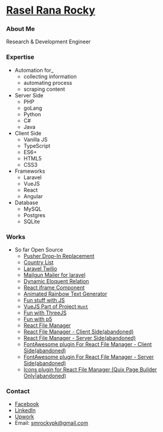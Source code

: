 # [Rasel Rana Rocky](https://github.com/i-rocky/)
### About Me
Research & Development Engineer

### Expertise
* Automation for_
    * collecting information
    * automating process
    * scraping content
* Server Side
    * PHP
    * goLang
    * Python
    * C#
    * Java
* Client Side
    * Vanilla JS
    * TypeScript
    * ES6+
    * HTML5
    * CSS3
* Frameworks
    * Laravel
    * VueJS
    * React
    * Angular
* Database
    * MySQL
    * Postgres
    * SQLite
    
### Works

* So far Open Source
    * [Pusher Drop-In Replacement](https://github.com/thrivedesk/rofrof)
    * [Country List](https://github.com/i-rocky/country-list-js)
    * [Laravel Twilio](https://github.com/i-rocky/laravel-twilio)
    * [Mailgun Mailer for laravel](https://github.com/i-rocky/mailgun-mailer)
    * [Dynamic Eloquent Relation](https://github.com/i-rocky/eloquent-dynamic-relation)
    * [React iframe Component](https://github.com/i-rocky/rc-iframe)
    * [Animated Rainbow Text Generator](https://github.com/i-rocky/Rainbow)
    * [Fun stuff with JS](https://github.com/themexpert/onion)
    * [VueJS Part of Project `Hunt`](https://github.com/themexpert/hunt)
    * [Fun with ThreeJS](https://github.com/themexpert/threejs-experiments)
    * [Fun with p5](https://github.com/themexpert/p5-experiment)
    * [React File Manager](https://github.com/reactfilemanager)
    * [React File Manager - Client Side(abandoned)](https://github.com/themexpert/react-filemanager)
    * [React File Manager - Server Side(abandoned)](https://github.com/themexpert/react-filemanager-server)
    * [FontAwesome plugin For React File Manager - Client Side(abandoned)](https://github.com/themexpert/rfm-plugin-fontawesome)
    * [FontAwesome plugin For React File Manager - Server Side(abandoned)](https://github.com/themexpert/rfms-plugin-fontawesome)
    * [Icons plugin for React File Manager (Quix Page Builder Only|abandoned)](https://github.com/themexpert/react-filemanager-icons-plugin)

### Contact
* [Facebook](https://www.facebook.com/LazyCrazyBusy)
* [LinkedIn](https://www.linkedin.com/in/i-rocky)
* [Upwork](https://www.upwork.com/freelancers/~0199c94700019a6981)
* Email: smrockypk@gmail.com
